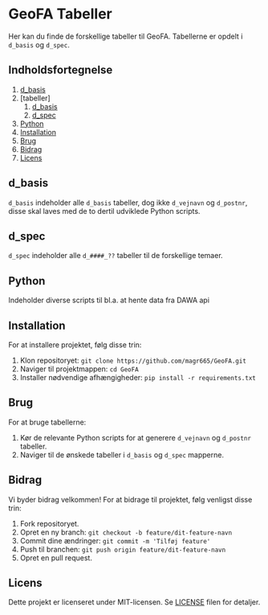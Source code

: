 # GeoFA Tabeller

Her kan du finde de forskellige tabeller til GeoFA. Tabellerne er opdelt i `d_basis` og `d_spec`.

## Indholdsfortegnelse
1. [d_basis](#d_basis)
2. [tabeller]
    1. [d_basis](#d_basis)
    2. [d_spec](#d_spec)
3. [Python](#Python)
4. [Installation](#installation)
5. [Brug](#brug)
6. [Bidrag](#bidrag)
7. [Licens](#licens)

## d_basis
`d_basis` indeholder alle `d_basis` tabeller, dog ikke `d_vejnavn` og `d_postnr`, disse skal laves med de to dertil udviklede Python scripts.

## d_spec
`d_spec` indeholder alle `d_####_??` tabeller til de forskellige temaer.

## Python
Indeholder diverse scripts til bl.a. at hente data fra DAWA api

## Installation
For at installere projektet, følg disse trin:
1. Klon repositoryet: `git clone https://github.com/magr665/GeoFA.git`
2. Naviger til projektmappen: `cd GeoFA`
3. Installer nødvendige afhængigheder: `pip install -r requirements.txt`

## Brug
For at bruge tabellerne:
1. Kør de relevante Python scripts for at generere `d_vejnavn` og `d_postnr` tabeller.
2. Naviger til de ønskede tabeller i `d_basis` og `d_spec` mapperne.

## Bidrag
Vi byder bidrag velkommen! For at bidrage til projektet, følg venligst disse trin:
1. Fork repositoryet.
2. Opret en ny branch: `git checkout -b feature/dit-feature-navn`
3. Commit dine ændringer: `git commit -m 'Tilføj feature'`
4. Push til branchen: `git push origin feature/dit-feature-navn`
5. Opret en pull request.

## Licens
Dette projekt er licenseret under MIT-licensen. Se [LICENSE](../LICENSE) filen for detaljer.
